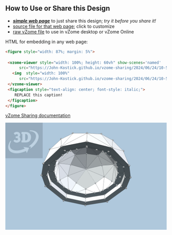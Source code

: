 
## How to Use or Share this Design

 - [***simple web page***](<https://John-Kostick.github.io/vzome-sharing/2024/06/24/10-57-29-Trackball-Approx-3/>) to just share this design; *try it before you share it!*
 - [source file for that web page](<https://github.com/John-Kostick/vzome-sharing/edit/main/2024/06/24/10-57-29-Trackball-Approx-3/index.md>); click to customize
 - [raw vZome file](<https://raw.githubusercontent.com/John-Kostick/vzome-sharing/main/2024/06/24/10-57-29-Trackball-Approx-3/Trackball-Approx-3.vZome>) to use in vZome desktop or vZome Online
 
 HTML for embedding in any web page:
 ```html
<figure style="width: 87%; margin: 5%">
  
  <vzome-viewer style="width: 100%; height: 60vh" show-scenes='named'
       src="https://John-Kostick.github.io/vzome-sharing/2024/06/24/10-57-29-Trackball-Approx-3/Trackball-Approx-3.vZome" >
    <img  style="width: 100%"
       src="https://John-Kostick.github.io/vzome-sharing/2024/06/24/10-57-29-Trackball-Approx-3/Trackball-Approx-3.png" >
  </vzome-viewer>
  <figcaption style="text-align: center; font-style: italic;">
     REPLACE this caption!
  </figcaption>
</figure>

 ```

[vZome Sharing documentation](https://vzome.github.io/vzome/sharing.html#how-it-works)

![Image](<Trackball-Approx-3.png>)

